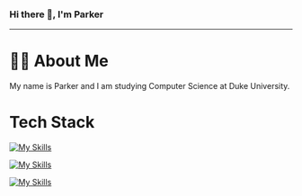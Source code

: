 ### Hi there 👋, I'm Parker

***

# 👨‍💻 About Me
My name is Parker and I am studying Computer Science at Duke University.

###

# Tech Stack
[![My Skills](https://skillicons.dev/icons?i=html,css,js,react)](https://skillicons.dev)

[![My Skills](https://skillicons.dev/icons?i=python,java,fastapi)](https://skillicons.dev)

[![My Skills](https://skillicons.dev/icons?i=vscode,sklearn,github)](https://skillicons.dev)

<!--
# Stats
[![Anurag's GitHub stats](https://github-readme-stats.vercel.app/api?username=parkerhayashi)](https://github.com/anuraghazra/github-readme-stats)
<!--
**parkerhayashi/parkerhayashi** is a ✨ _special_ ✨ repository because its `README.md` (this file) appears on your GitHub profile.

Here are some ideas to get you started:

- 🔭 I’m currently working on ...
- 🌱 I’m currently learning ...
- 👯 I’m looking to collaborate on ...
- 🤔 I’m looking for help with ...
- 💬 Ask me about ...
- 📫 How to reach me: ...
- 😄 Pronouns: ...
- ⚡ Fun fact: ...
-->
